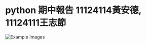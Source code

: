 # python 期中報告   11124114黃安德,  11124111王志節
![Example Images](https://cdn.rawgit.com/tensorflow/magenta/master/magenta/models/sketch_rnn/assets/sketch_rnn_examples.svg)




